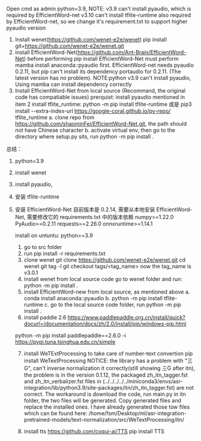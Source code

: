 Open cmd as admin
python=3.9, NOTE: v3.9 can't install pyaudio, which is required by EfficientWord-net
v3.10 can't install tflite-runtime also required by EfficientWord-net,
so we change it's requirement.txt to support higher pyaudio version

1. Install wenet(https://github.com/wenet-e2e/wenet)
   pip install git+https://github.com/wenet-e2e/wenet.git
2. install EfficientWord-Net(https://github.com/Ant-Brain/EfficientWord-Net)
   before performing
   pip install EfficientWord-Net
   must perform
   mamba install anaconda::pyaudio
   first. EfficientWord-net needs pyaudio 0.2.11, but pip can't install its dependency portaudio for 0.2.11. (The latest version has no problem). NOTE:python v3.9 can't install pyaudio,
   Using mamba can install dependency correctly
3. Install EfficientWord-Net from local source (Recommand, the original code has compatiable issues)
   prerquist: install pyaudio mentioned in item 2
   install tflite_runtime: python -m pip install tflite-runtime 或是 pip3 install --extra-index-url https://google-coral.github.io/py-repo/ tflite_runtime
   a. clone repo from https://github.com/shaominFei/EfficientWord-Net.git, the path should not have Chinese character
   b. activate virtual env, then go to the directory where setup.py sits, run
   python -m pip install .

总结：

1. python=3.9
2. install wenet
3. install pyaudio,
4. 安装 tflite-runtime
5. 安装 EfficientWord-Net
   目前版本是 0.2.14, 需要从本地安装 EfficientWord-Net, 需要修改它的 requirements.txt 中的版本依赖
   numpy>=1.22.0
   PyAudio>=0.2.11
   requests==2.26.0
   onnxruntime>=1.14.1


   install on untuntu:
   python==3.9
   1. go to src folder
   2. run pip install -r requirements.txt
   3. clone wenet
   git clone https://github.com/wenet-e2e/wenet.git
   cd wenet
   git tag -l
   git checkout tags/<tag_name>
   now the tag_name is v3.0.1
   4. install wenet from local source code
   go to wenet folder and run:
   python -m pip install .
   5. install EfficientWord-new from local source, as mentioned above
   a. conda install anaconda::pyaudio
   b. python -m pip install tflite-runtime
   c. go to the local source code folder, run
   python -m pip install .
   6. install paddle 2.6
   https://www.paddlepaddle.org.cn/install/quick?docurl=/documentation/docs/zh/2.0/install/pip/windows-pip.html
   
   python -m pip install paddlepaddle==2.6.0 -i https://pypi.tuna.tsinghua.edu.cn/simple
   
   7. install WeTExtProcessing to take care of number-text convertion
    pip install WeTextProcessing
    NOTICE: the library has a problem with "三G", can't inverse normalization it correctly(still showing 三G after itn),
    the problem is in the version 0.1.12, the packaged zh_itn_tagger.fst and zh_itn_verbalizer.fst files in (../../../../../miniconda3/envs/asr-integration/lib/python3.9/site-packages/itn/zh_itn_tagger.fst) are not correct. 
    The workaround is download the code, run main.py in itn folder, the two files will be generated. Copy generated files and replace the installed ones. I have already generated those tow files which can be found here: /home/fsm/Desktop/ml/asr-integration-pretrained-models/text-normalization/src/WeTextProcessing/itn/

   8. install tts
   https://github.com/coqui-ai/TTS
   pip install TTS
